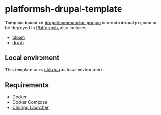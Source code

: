 # platformsh-drupal-template

Template based on [drupal/recomended-project](https://github.com/drupal/recommended-project) to create drupal projects to be deployed in [Platformsh](https://platform.sh/), also includes:

- [bloom](https://github.com/ManatiCR/bloom)
- [drush](https://github.com/drush-ops/drush)

## Local enviroment

This template uses [chirripo](https://docs.chirripo.dev/) as local environment.

## Requirements

- Docker
- Docker Compose
- [Chirripo Launcher](https://docs.chirripo.dev/chirripo-launcher/)
